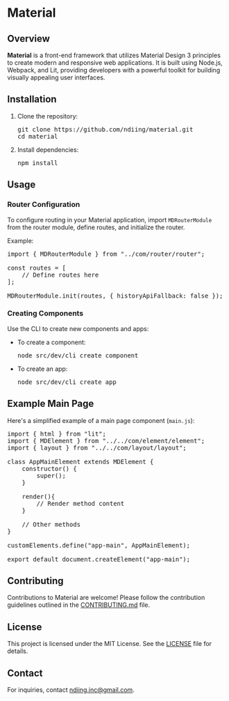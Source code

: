 # Material

## Overview

**Material** is a front-end framework that utilizes Material Design 3 principles to create modern and responsive web applications. It is built using Node.js, Webpack, and Lit, providing developers with a powerful toolkit for building visually appealing user interfaces.

## Installation

1. Clone the repository:

   <pre>
   git clone https://github.com/ndiing/material.git
   cd material
   </pre>

2. Install dependencies:

   <pre>
   npm install
   </pre>

## Usage

### Router Configuration

To configure routing in your Material application, import `MDRouterModule` from the router module, define routes, and initialize the router.

Example:

<pre>
import { MDRouterModule } from "../com/router/router";

const routes = [
    // Define routes here
];

MDRouterModule.init(routes, { historyApiFallback: false });
</pre>

### Creating Components

Use the CLI to create new components and apps:

- To create a component:

  <pre>
  node src/dev/cli create component <component-name> <component-path>
  </pre>

- To create an app:

  <pre>
  node src/dev/cli create app <app-name> <app-path>
  </pre>

## Example Main Page

Here's a simplified example of a main page component (`main.js`):

<pre>
import { html } from "lit";
import { MDElement } from "../../com/element/element";
import { layout } from "../../com/layout/layout";

class AppMainElement extends MDElement {
    constructor() {
        super();
    }

    render(){
        // Render method content
    }

    // Other methods
}

customElements.define("app-main", AppMainElement);

export default document.createElement("app-main");
</pre>

## Contributing

Contributions to Material are welcome! Please follow the contribution guidelines outlined in the [CONTRIBUTING.md](CONTRIBUTING.md) file.

## License

This project is licensed under the MIT License. See the [LICENSE](LICENSE) file for details.

## Contact

For inquiries, contact ndiing.inc@gmail.com.

